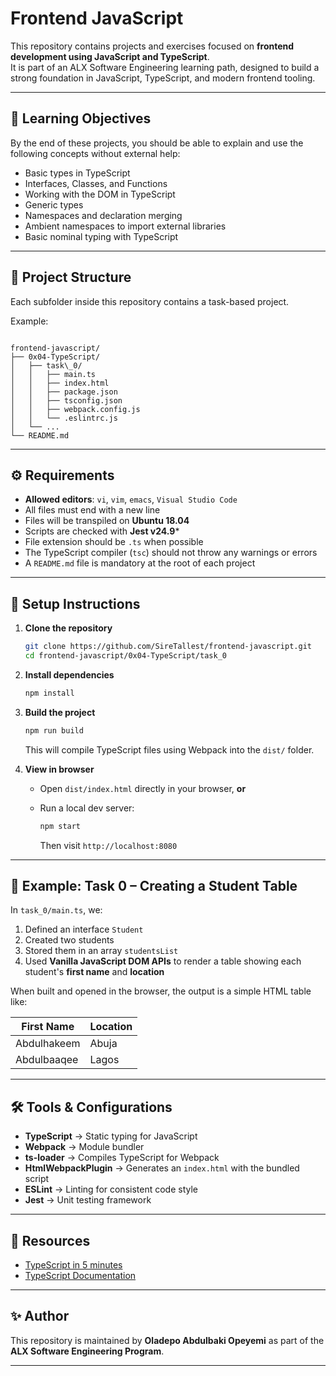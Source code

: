 # Frontend JavaScript

This repository contains projects and exercises focused on **frontend development using JavaScript and TypeScript**.  
It is part of an ALX Software Engineering learning path, designed to build a strong foundation in JavaScript, TypeScript, and modern frontend tooling.

---

## 📌 Learning Objectives

By the end of these projects, you should be able to explain and use the following concepts without external help:

- Basic types in TypeScript
- Interfaces, Classes, and Functions
- Working with the DOM in TypeScript
- Generic types
- Namespaces and declaration merging
- Ambient namespaces to import external libraries
- Basic nominal typing with TypeScript

---

## 📂 Project Structure

Each subfolder inside this repository contains a task-based project.  

Example:
```

frontend-javascript/
├── 0x04-TypeScript/
│   ├── task\_0/
│   │   ├── main.ts
│   │   ├── index.html
│   │   ├── package.json
│   │   ├── tsconfig.json
│   │   ├── webpack.config.js
│   │   └── .eslintrc.js
│   └── ...
└── README.md

```

---

## ⚙️ Requirements

- **Allowed editors**: `vi`, `vim`, `emacs`, `Visual Studio Code`
- All files must end with a new line
- Files will be transpiled on **Ubuntu 18.04**
- Scripts are checked with **Jest v24.9***
- File extension should be `.ts` when possible
- The TypeScript compiler (`tsc`) should not throw any warnings or errors
- A `README.md` file is mandatory at the root of each project

---

## 🚀 Setup Instructions

1. **Clone the repository**
   ```bash
   git clone https://github.com/SireTallest/frontend-javascript.git
   cd frontend-javascript/0x04-TypeScript/task_0
    ```

2. **Install dependencies**

   ```bash
   npm install
   ```

3. **Build the project**

   ```bash
   npm run build
   ```

   This will compile TypeScript files using Webpack into the `dist/` folder.

4. **View in browser**

   * Open `dist/index.html` directly in your browser, **or**
   * Run a local dev server:

     ```bash
     npm start
     ```

     Then visit `http://localhost:8080`

---

## 📝 Example: Task 0 – Creating a Student Table

In `task_0/main.ts`, we:

1. Defined an interface `Student`
2. Created two students
3. Stored them in an array `studentsList`
4. Used **Vanilla JavaScript DOM APIs** to render a table showing each student's **first name** and **location**

When built and opened in the browser, the output is a simple HTML table like:

| First Name  | Location |
| ----------- | -------- |
| Abdulhakeem | Abuja    |
| Abdulbaaqee | Lagos    |

---

## 🛠️ Tools & Configurations

* **TypeScript** → Static typing for JavaScript
* **Webpack** → Module bundler
* **ts-loader** → Compiles TypeScript for Webpack
* **HtmlWebpackPlugin** → Generates an `index.html` with the bundled script
* **ESLint** → Linting for consistent code style
* **Jest** → Unit testing framework

---

## 📖 Resources

* [TypeScript in 5 minutes](https://www.typescriptlang.org/docs/handbook/typescript-in-5-minutes.html)
* [TypeScript Documentation](https://www.typescriptlang.org/docs/)

---

## ✨ Author

This repository is maintained by **Oladepo Abdulbaki Opeyemi** as part of the **ALX Software Engineering Program**.

---